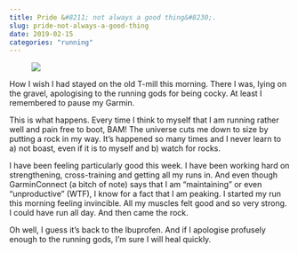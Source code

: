 ```yaml
---
title: Pride &#8211; not always a good thing&#8230;.
slug: pride-not-always-a-good-thing
date: 2019-02-15
categories: "running"
---
```


<figure class="wp-block-image is-resized"><img src="https://res.cloudinary.com/dy6grlu8z/image/upload/v1558866459/hxpsvgdydyciqtpxeedb.jpg"/></figure>



<p>How I wish I had stayed on the old T-mill this morning. There I was, lying on the gravel, apologising to the running gods for being cocky.  At least I remembered to pause my Garmin.</p>



<p>This is what happens. Every time I think to myself that I am running rather well and pain free to boot, BAM! The universe cuts me down to size by putting a rock in my way. It’s happened so many times and I never learn to a) not boast, even if it is to myself and b) watch for rocks.</p>



<p>I have been feeling particularly good this week. I have been working hard on strengthening, cross-training and getting all my runs in.  And even though GarminConnect (a bitch of note) says that I am “maintaining” or even “unproductive” (WTF), I know for a fact that I am peaking. I started my run this morning feeling invincible. All my muscles felt  good and so very strong. I could have run all day. And then came the rock.</p>



<p>Oh well, I guess it’s back to the Ibuprofen. And if I apologise profusely enough to the running gods, I’m sure I will heal quickly.</p>


